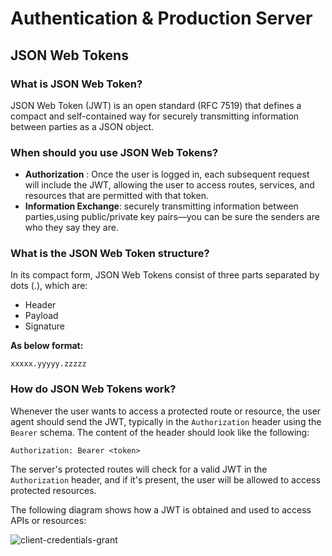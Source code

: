 # Authentication & Production Server

## JSON Web Tokens

### What is JSON Web Token?

JSON Web Token (JWT) is an open standard (RFC 7519) that defines a compact and self-contained way for securely transmitting information between parties as a JSON object.

### When should you use JSON Web Tokens?

- **Authorization** : Once the user is logged in, each subsequent request will include the JWT, allowing the user to access routes, services, and resources that are permitted with that token.
- **Information Exchange**: securely transmitting information between parties,using public/private key pairs—you can be sure the senders are who they say they are.

### What is the JSON Web Token structure?

In its compact form, JSON Web Tokens consist of three parts separated by dots (.), which are:

- Header
- Payload
- Signature

**As below format:**

`xxxxx.yyyyy.zzzzz`



### How do JSON Web Tokens work?

Whenever the user wants to access a protected route or resource, the user agent should send the JWT, typically in the `Authorization` header using the `Bearer` schema.
The content of the header should look like the following:

`Authorization: Bearer <token>`


The server's protected routes will check for a valid JWT in the `Authorization` header, and if it's present, the user will be allowed to access protected resources. 

The following diagram shows how a JWT is obtained and used to access APIs or resources:

![client-credentials-grant](https://user-images.githubusercontent.com/62019258/208265046-559b802f-0068-44f6-a083-25455cea86ff.png)


  
